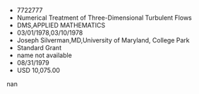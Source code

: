 
* 7722777
* Numerical Treatment of Three-Dimensional Turbulent Flows
* DMS,APPLIED MATHEMATICS
* 03/01/1978,03/10/1978
* Joseph Silverman,MD,University of Maryland, College Park
* Standard Grant
*   name not available
* 08/31/1979
* USD 10,075.00

nan

